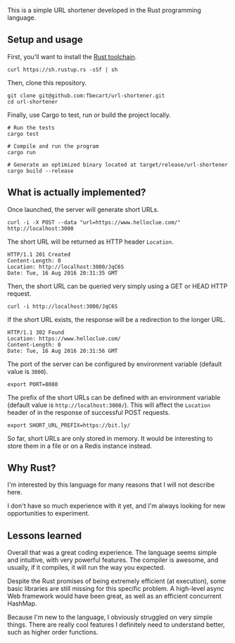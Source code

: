 This is a simple URL shortener developed in the Rust programming language.

## Setup and usage

First, you'll want to install the [Rust toolchain](https://www.rustup.rs/).

    curl https://sh.rustup.rs -sSf | sh

Then, clone this repository.

    git clone git@github.com:fbecart/url-shortener.git
    cd url-shortener

Finally, use Cargo to test, run or build the project locally.

    # Run the tests
    cargo test
    
    # Compile and run the program
    cargo run
    
    # Generate an optimized binary located at target/release/url-shortener
    cargo build --release

## What is actually implemented?

Once launched, the server will generate short URLs.

    curl -i -X POST --data "url=https://www.helloclue.com/" http://localhost:3000

The short URL will be returned as HTTP header `Location`.

    HTTP/1.1 201 Created
    Content-Length: 0
    Location: http://localhost:3000/JqC6S
    Date: Tue, 16 Aug 2016 20:31:35 GMT

Then, the short URL can be queried very simply using a GET or HEAD HTTP request.

    curl -i http://localhost:3000/JqC6S

If the short URL exists, the response will be a redirection to the longer URL.

    HTTP/1.1 302 Found
    Location: https://www.helloclue.com/
    Content-Length: 0
    Date: Tue, 16 Aug 2016 20:31:56 GMT

The port of the server can be configured by environment variable (default value is `3000`).

    export PORT=8080

The prefix of the short URLs can be defined with an environment variable (default value is `http://localhost:3000/`). This will affect the `Location` header of in the response of successful POST requests.

    export SHORT_URL_PREFIX=https://bit.ly/

So far, short URLs are only stored in memory. It would be interesting to store them in a file or on a Redis instance instead.

## Why Rust?

I'm interested by this language for many reasons that I will not describe here.

I don't have so much experience with it yet, and I'm always looking for new opportunities to experiment.

## Lessons learned

Overall that was a great coding experience. The language seems simple and intuitive, with very powerful features. The compiler is awesome, and usually, if it compiles, it will run the way you expected.

Despite the Rust promises of being extremely efficient (at execution), some basic libraries are still missing for this specific problem. A high-level async Web framework would have been great, as well as an efficient concurrent HashMap.

Because I'm new to the language, I obviously struggled on very simple things. There are really cool features I definitely need to understand better, such as higher order functions.